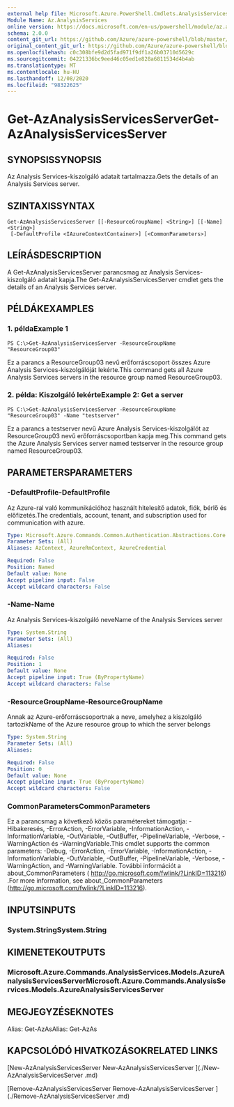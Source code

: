 ```yaml
---
external help file: Microsoft.Azure.PowerShell.Cmdlets.AnalysisServices.dll-Help.xml
Module Name: Az.AnalysisServices
online version: https://docs.microsoft.com/en-us/powershell/module/az.analysisservices/get-azanalysisservicesserver
schema: 2.0.0
content_git_url: https://github.com/Azure/azure-powershell/blob/master/src/AnalysisServices/AnalysisServices/help/Get-AzAnalysisServicesServer.md
original_content_git_url: https://github.com/Azure/azure-powershell/blob/master/src/AnalysisServices/AnalysisServices/help/Get-AzAnalysisServicesServer.md
ms.openlocfilehash: c0c308bfe9d2d5fad971f9df1a26b03710d5629c
ms.sourcegitcommit: 04221336bc9eed46c05ed1e828a6811534d4b4ab
ms.translationtype: MT
ms.contentlocale: hu-HU
ms.lasthandoff: 12/08/2020
ms.locfileid: "98322625"
---
```

# <span data-ttu-id="5ceac-101">Get-AzAnalysisServicesServer</span><span class="sxs-lookup"><span data-stu-id="5ceac-101">Get-AzAnalysisServicesServer</span></span>

## <span data-ttu-id="5ceac-102">SYNOPSIS</span><span class="sxs-lookup"><span data-stu-id="5ceac-102">SYNOPSIS</span></span>
<span data-ttu-id="5ceac-103">Az Analysis Services-kiszolgáló adatait tartalmazza.</span><span class="sxs-lookup"><span data-stu-id="5ceac-103">Gets the details of an Analysis Services server.</span></span>

## <span data-ttu-id="5ceac-104">SZINTAXIS</span><span class="sxs-lookup"><span data-stu-id="5ceac-104">SYNTAX</span></span>

```
Get-AzAnalysisServicesServer [[-ResourceGroupName] <String>] [[-Name] <String>]
 [-DefaultProfile <IAzureContextContainer>] [<CommonParameters>]
```

## <span data-ttu-id="5ceac-105">LEÍRÁS</span><span class="sxs-lookup"><span data-stu-id="5ceac-105">DESCRIPTION</span></span>
<span data-ttu-id="5ceac-106">A Get-AzAnalysisServicesServer parancsmag az Analysis Services-kiszolgáló adatait kapja.</span><span class="sxs-lookup"><span data-stu-id="5ceac-106">The Get-AzAnalysisServicesServer cmdlet gets the details of an Analysis Services server.</span></span>

## <span data-ttu-id="5ceac-107">PÉLDÁK</span><span class="sxs-lookup"><span data-stu-id="5ceac-107">EXAMPLES</span></span>

### <span data-ttu-id="5ceac-108">1. példa</span><span class="sxs-lookup"><span data-stu-id="5ceac-108">Example 1</span></span>
```
PS C:\>Get-AzAnalysisServicesServer -ResourceGroupName "ResourceGroup03"
```

<span data-ttu-id="5ceac-109">Ez a parancs a ResourceGroup03 nevű erőforráscsoport összes Azure Analysis Services-kiszolgálóját lekérte.</span><span class="sxs-lookup"><span data-stu-id="5ceac-109">This command gets all Azure Analysis Services servers in the resource group named ResourceGroup03.</span></span>

### <span data-ttu-id="5ceac-110">2. példa: Kiszolgáló lekérte</span><span class="sxs-lookup"><span data-stu-id="5ceac-110">Example 2: Get a server</span></span>
```
PS C:\>Get-AzAnalysisServicesServer -ResourceGroupName "ResourceGroup03" -Name "testserver"
```

<span data-ttu-id="5ceac-111">Ez a parancs a testserver nevű Azure Analysis Services-kiszolgálót az ResourceGroup03 nevű erőforráscsoportban kapja meg.</span><span class="sxs-lookup"><span data-stu-id="5ceac-111">This command gets the Azure Analysis Services server named testserver in the resource group named ResourceGroup03.</span></span>

## <span data-ttu-id="5ceac-112">PARAMETERS</span><span class="sxs-lookup"><span data-stu-id="5ceac-112">PARAMETERS</span></span>

### <span data-ttu-id="5ceac-113">-DefaultProfile</span><span class="sxs-lookup"><span data-stu-id="5ceac-113">-DefaultProfile</span></span>
<span data-ttu-id="5ceac-114">Az Azure-ral való kommunikációhoz használt hitelesítő adatok, fiók, bérlő és előfizetés.</span><span class="sxs-lookup"><span data-stu-id="5ceac-114">The credentials, account, tenant, and subscription used for communication with azure.</span></span>

```yaml
Type: Microsoft.Azure.Commands.Common.Authentication.Abstractions.Core.IAzureContextContainer
Parameter Sets: (All)
Aliases: AzContext, AzureRmContext, AzureCredential

Required: False
Position: Named
Default value: None
Accept pipeline input: False
Accept wildcard characters: False
```

### <span data-ttu-id="5ceac-115">-Name</span><span class="sxs-lookup"><span data-stu-id="5ceac-115">-Name</span></span>
<span data-ttu-id="5ceac-116">Az Analysis Services-kiszolgáló neve</span><span class="sxs-lookup"><span data-stu-id="5ceac-116">Name of the Analysis Services server</span></span>

```yaml
Type: System.String
Parameter Sets: (All)
Aliases:

Required: False
Position: 1
Default value: None
Accept pipeline input: True (ByPropertyName)
Accept wildcard characters: False
```

### <span data-ttu-id="5ceac-117">-ResourceGroupName</span><span class="sxs-lookup"><span data-stu-id="5ceac-117">-ResourceGroupName</span></span>
<span data-ttu-id="5ceac-118">Annak az Azure-erőforráscsoportnak a neve, amelyhez a kiszolgáló tartozik</span><span class="sxs-lookup"><span data-stu-id="5ceac-118">Name of the Azure resource group to which the server belongs</span></span>

```yaml
Type: System.String
Parameter Sets: (All)
Aliases:

Required: False
Position: 0
Default value: None
Accept pipeline input: True (ByPropertyName)
Accept wildcard characters: False
```

### <span data-ttu-id="5ceac-119">CommonParameters</span><span class="sxs-lookup"><span data-stu-id="5ceac-119">CommonParameters</span></span>
<span data-ttu-id="5ceac-120">Ez a parancsmag a következő közös paramétereket támogatja: -Hibakeresés, -ErrorAction, -ErrorVariable, -InformationAction, -InformationVariable, -OutVariable, -OutBuffer, -PipelineVariable, -Verbose, -WarningAction és -WarningVariable.</span><span class="sxs-lookup"><span data-stu-id="5ceac-120">This cmdlet supports the common parameters: -Debug, -ErrorAction, -ErrorVariable, -InformationAction, -InformationVariable, -OutVariable, -OutBuffer, -PipelineVariable, -Verbose, -WarningAction, and -WarningVariable.</span></span> <span data-ttu-id="5ceac-121">További információt a about_CommonParameters ( http://go.microsoft.com/fwlink/?LinkID=113216) .</span><span class="sxs-lookup"><span data-stu-id="5ceac-121">For more information, see about_CommonParameters (http://go.microsoft.com/fwlink/?LinkID=113216).</span></span>

## <span data-ttu-id="5ceac-122">INPUTS</span><span class="sxs-lookup"><span data-stu-id="5ceac-122">INPUTS</span></span>

### <span data-ttu-id="5ceac-123">System.String</span><span class="sxs-lookup"><span data-stu-id="5ceac-123">System.String</span></span>

## <span data-ttu-id="5ceac-124">KIMENETEK</span><span class="sxs-lookup"><span data-stu-id="5ceac-124">OUTPUTS</span></span>

### <span data-ttu-id="5ceac-125">Microsoft.Azure.Commands.AnalysisServices.Models.AzureAnalysisServicesServer</span><span class="sxs-lookup"><span data-stu-id="5ceac-125">Microsoft.Azure.Commands.AnalysisServices.Models.AzureAnalysisServicesServer</span></span>

## <span data-ttu-id="5ceac-126">MEGJEGYZÉSEK</span><span class="sxs-lookup"><span data-stu-id="5ceac-126">NOTES</span></span>
<span data-ttu-id="5ceac-127">Alias: Get-AzAs</span><span class="sxs-lookup"><span data-stu-id="5ceac-127">Alias: Get-AzAs</span></span>

## <span data-ttu-id="5ceac-128">KAPCSOLÓDÓ HIVATKOZÁSOK</span><span class="sxs-lookup"><span data-stu-id="5ceac-128">RELATED LINKS</span></span>

[<span data-ttu-id="5ceac-129">New-AzAnalysisServicesServer </span><span class="sxs-lookup"><span data-stu-id="5ceac-129">New-AzAnalysisServicesServer </span></span>](./New-AzAnalysisServicesServer .md)

[<span data-ttu-id="5ceac-130">Remove-AzAnalysisServicesServer </span><span class="sxs-lookup"><span data-stu-id="5ceac-130">Remove-AzAnalysisServicesServer </span></span>](./Remove-AzAnalysisServicesServer .md)
